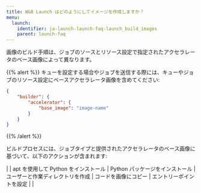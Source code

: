 ```yaml
---
title: W&B Launch はどのようにしてイメージを作成しますか？
menu:
  launch:
    identifier: ja-launch-launch-faq-launch_build_images
    parent: launch-faq
---
```


画像のビルド手順は、ジョブのソースとリソース設定で指定されたアクセラレータのベース画像によって異なります。

{{% alert %}}
キューを設定する場合やジョブを送信する際には、キューやジョブのリソース設定にベースアクセラレータ画像を含めてください:
```json
{
    "builder": {
        "accelerator": {
            "base_image": "image-name"
        }
    }
}
```
{{% /alert %}}

ビルドプロセスには、ジョブタイプと提供されたアクセラレータのベース画像に基づいて、以下のアクションが含まれます:

| | apt を使用して Python をインストール | Python パッケージをインストール | ユーザーと作業ディレクトリを作成 | コードを画像にコピー | エントリーポイントを設定 | |
